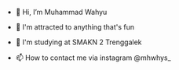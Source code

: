 - 👋 Hi, I’m Muhammad Wahyu
- 👀 I'm attracted to anything that's fun
- 🌱 I'm studying at SMAKN 2 Trenggalek

- 📫 How to contact me via instagram @mhwhys_

<!---
mhwhy/mhwhy is a ✨ special ✨ repository because its `README.md` (this file) appears on your GitHub profile.
You can click the Preview link to take a look at your changes.
--->
